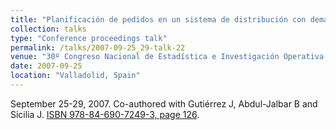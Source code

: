 ```yaml
---
title: "Planificación de pedidos en un sistema de distribución con demanda variable en el tiempo"
collection: talks
type: "Conference proceedings talk"
permalink: /talks/2007-09-25_29-talk-22
venue: "30º Congreso Nacional de Estadística e Investigación Operativa (SEIO)"
date: 2007-09-25
location: "Valladolid, Spain"
---
```

September 25-29, 2007. Co-authored with Gutiérrez J, Abdul-Jalbar B and Sicilia J.
[ISBN 978-84-690-7249-3, page 126](https://portalciencia.ull.es/documentos/5ea21bab2999521f7d51ddfe?lang=en).